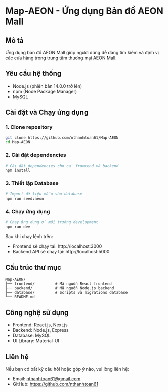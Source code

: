 # Map-AEON - Ứng dụng Bản đồ AEON Mall

## Mô tả

Ứng dụng bản đồ AEON Mall giúp người dùng dễ dàng tìm kiếm và định vị các cửa hàng trong trung tâm thương mại AEON Mall.

## Yêu cầu hệ thống

- Node.js (phiên bản 14.0.0 trở lên)
- npm (Node Package Manager)
- MySQL

## Cài đặt và Chạy ứng dụng

### 1. Clone repository

```bash
git clone https://github.com/nthanhtoan61/Map-AEON
cd Map-AEON
```

### 2. Cài đặt dependencies

```bash
# Cài đặt dependencies cho cả frontend và backend
npm install
```

### 3. Thiết lập Database

```bash
# Import dữ liệu mẫu vào database
npm run seed:aeon
```

### 4. Chạy ứng dụng

```bash
# Chạy ứng dụng ở môi trường development
npm run dev
```

Sau khi chạy lệnh trên:

- Frontend sẽ chạy tại: http://localhost:3000
- Backend API sẽ chạy tại: http://localhost:5000

## Cấu trúc thư mục

```
Map-AEON/
├── frontend/         # Mã nguồn React frontend
├── backend/          # Mã nguồn Node.js backend
├── database/         # Scripts và migrations database
└── README.md
```

## Công nghệ sử dụng

- Frontend: React.js, Next.js
- Backend: Node.js, Express
- Database: MySQL
- UI Library: Material-UI

## Liên hệ

Nếu bạn có bất kỳ câu hỏi hoặc góp ý nào, vui lòng liên hệ:

- Email: nthanhtoan61@gmail.com
- GitHub: https://github.com/nthanhtoan61
